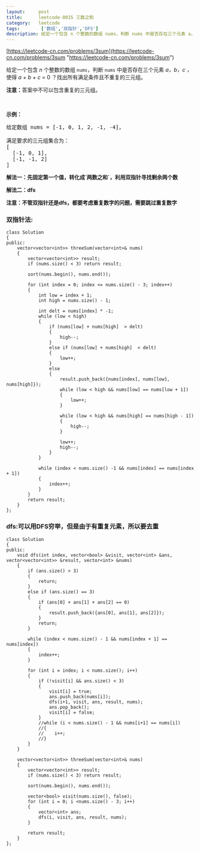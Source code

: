 ```yaml
---
layout:     post
title:      leetcode-0015 三数之和
category:   leetcode
tags:        ['数组','双指针','DFS']
description: 给定一个包含 n 个整数的数组 nums，判断 nums 中是否存在三个元素 a，b，c ，使得 a + b + c = 0 ？找出所有满足条件且不重复的三元组。
---
```


[https://leetcode-cn.com/problems/3sum](https://leetcode-cn.com/problems/3sum "https://leetcode-cn.com/problems/3sum")

<div class="notranslate"><p>给定一个包含 <em>n</em> 个整数的数组&nbsp;<code>nums</code>，判断&nbsp;<code>nums</code>&nbsp;中是否存在三个元素 <em>a，b，c ，</em>使得&nbsp;<em>a + b + c = </em>0 ？找出所有满足条件且不重复的三元组。</p>

<p><strong>注意：</strong>答案中不可以包含重复的三元组。</p>

<p>&nbsp;</p>

<p><strong>示例：</strong></p>

<pre>给定数组 nums = [-1, 0, 1, 2, -1, -4]，

满足要求的三元组集合为：
[
  [-1, 0, 1],
  [-1, -1, 2]
]
</pre>
</div>


<p><strong>解法一：先固定第一个值，转化成`两数之和`，利用双指针寻找剩余两个数</strong></p>
<p><strong>解法二：dfs</strong></p>
<p><strong>注意：不管双指针还是dfs，都要考虑重复数字的问题，需要跳过重复数字</strong></p>


<h3>双指针法:</h3>

	class Solution
	{
	public:
	    vector<vector<int>> threeSum(vector<int>& nums)
	    {
	        vector<vector<int>> result;
	        if (nums.size() < 3) return result;
	
	        sort(nums.begin(), nums.end());
	
	        for (int index = 0; index <= nums.size() - 3; index++)
	        {
	            int low = index + 1;
	            int high = nums.size() - 1;
	
	            int delt = nums[index] * -1;
	            while (low < high)
	            {
	                if (nums[low] + nums[high]  > delt)
	                {
	                    high--;
	                }
	                else if (nums[low] + nums[high]  < delt)
	                {
	                    low++;
	                }
	                else
	                {
	                    result.push_back({nums[index], nums[low], nums[high]});
	                    while (low < high && nums[low] == nums[low + 1])
	                    {
	                        low++;
	                    }
	
	                    while (low < high && nums[high] == nums[high - 1])
	                    {
	                        high--;
	                    }
	
	                    low++;
	                    high--;
	                }
	            }
	
	            while (index < nums.size() -1 && nums[index] == nums[index + 1])
	            {
	                index++;
	            }
	        }
	        return result;
	    }
	};

<h3>dfs:可以用DFS穷举，但是由于有重复元素，所以要去重</h3>

	class Solution 
	{
	public:
	    void dfs(int index, vector<bool> &visit, vector<int> &ans, vector<vector<int>> &result, vector<int> &nums)
	    {
	        if (ans.size() > 3)
	        {
	            return;
	        }
	        else if (ans.size() == 3)
	        {
	            if (ans[0] + ans[1] + ans[2] == 0)
	            {
	                result.push_back({ans[0], ans[1], ans[2]});
	            }
	            return;
	        }
	
	        while (index < nums.size() - 1 && nums[index + 1] == nums[index])
	        {
	            index++;
	        }
	
	        for (int i = index; i < nums.size(); i++)
	        {
	            if (!visit[i] && ans.size() < 3)
	            {
	                visit[i] = true;
	                ans.push_back(nums[i]);
	                dfs(i+1, visit, ans, result, nums);
	                ans.pop_back();
	                visit[i] = false;
	            }
	            //while (i < nums.size() - 1 && nums[i+1] == nums[i])
	            //{
	            //    i++;
	            //}
	        }
	    }
	
	    vector<vector<int>> threeSum(vector<int>& nums)
	    {
	        vector<vector<int>> result;
	        if (nums.size() < 3) return result;
	
	        sort(nums.begin(), nums.end());
	
	        vector<bool> visit(nums.size(), false);
	        for (int i = 0; i <nums.size() - 3; i++)        
	        {
	            vector<int> ans;
	            dfs(i, visit, ans, result, nums);
	        }
	
	        return result;
	    }
	};
